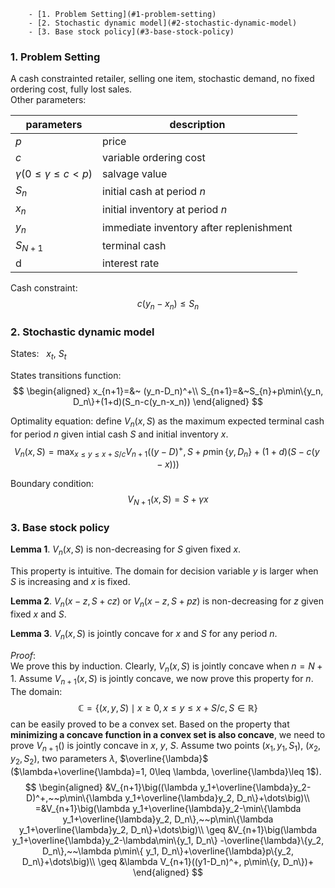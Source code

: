 <!-- TOC depthFrom:1 depthTo:6 withLinks:1 updateOnSave:1 orderedList:0 -->

		- [1. Problem Setting](#1-problem-setting)
		- [2. Stochastic dynamic model](#2-stochastic-dynamic-model)
		- [3. Base stock policy](#3-base-stock-policy)

<!-- /TOC -->

### 1. Problem Setting
A cash constrainted retailer, selling one item, stochastic demand, no fixed ordering cost, fully lost sales. <br>
Other parameters:

parameters  |  description
---|---
$p$  | price
$c$  | variable ordering cost
$\gamma (0\leq\gamma\leq c< p)$  |  salvage value  |
$S_n$  | initial cash at period $n$  |
$x_n$  | initial inventory at period $n$  |
$y_n$  | immediate inventory after replenishment  |
$S_{N+1}$  | terminal cash  |
|d   |interest rate   |

Cash constraint:
$$
c(y_n-x_n)\leq S_n
$$

### 2. Stochastic dynamic model
States: &nbsp;  $x_t$, $S_t$

States transitions function:
$$
\begin{aligned}
x_{n+1}=&~ (y_n-D_n)^+\\
S_{n+1}=&~S_{n}+p\min\{y_n, D_n\}+(1+d)(S_n-c(y_n-x_n))
\end{aligned}
$$

Optimality equation: define $V_n(x, S)$ as the maximum expected terminal cash for period $n$ given intial cash $S$ and initial inventory $x$.
$$
V_n(x,S)=\max_{x\leq y\leq x+S/c} V_{n+1}\big((y-D)^+, S+p\min\{y, D_n\}+(1+d)(S-c(y-x))\big)
$$

Boundary condition:
$$
V_{N+1}(x,S)=S+\gamma x
$$

### 3. Base stock policy

**Lemma 1**. $V_n(x,S)$ is non-decreasing for $S$ given fixed $x$.

This property is intuitive. The domain for decision variable $y$ is larger when $S$ is increasing and $x$ is fixed.

**Lemma 2**. $V_n(x-z, S+cz)$ or $V_n(x-z, S+pz)$ is non-decreasing for $z$ given fixed $x$ and $S$.

**Lemma 3**. $V_n(x, S)$ is jointly concave for $x$ and $S$ for any period $n$.

*Proof*:<br> We prove this by induction. Clearly, $V_n(x, S)$ is jointly concave when $n=N+1$. Assume $V_{n+1}(x, S)$ is jointly concave, we now prove this property for $n$. The domain:
$$
\mathbb C=\{(x, y, S)\mid x\geq 0, x\leq y\leq x+S/c, S\in\mathbb R\}
$$
can be easily proved to be a convex set. Based on the property that **minimizing a concave function in a convex set is also concave**, we need to prove $V_{n+1}()$ is jointly concave in $x$, $y$, $S$. Assume two points $(x_1, y_1, S_1)$, $(x_2, y_2, S_2)$, two parameters $\lambda$, $\overline{\lambda}$ ($\lambda+\overline{\lambda}=1, 0\leq \lambda, \overline{\lambda}\leq 1$).
$$
\begin{aligned}
&V_{n+1}\big((\lambda y_1+\overline{\lambda}y_2-D)^+,~~p\min\{\lambda y_1+\overline{\lambda}y_2, D_n\}+\dots\big)\\
=&V_{n+1}\big(\lambda y_1+\overline{\lambda}y_2-\min\{\lambda y_1+\overline{\lambda}y_2, D_n\},~~p\min\{\lambda y_1+\overline{\lambda}y_2, D_n\}+\dots\big)\\
\geq &V_{n+1}\big(\lambda y_1+\overline{\lambda}y_2-\lambda\min\{y_1, D_n\} -\overline{\lambda}\{y_2, D_n\},~~\lambda p\min\{ y_1, D_n\}+\overline{\lambda}p\{y_2, D_n\}+\dots\big)\\
\geq &\lambda V_{n+1}((y1-D_n)^+, p\min\{y, D_n\})+
\end{aligned}
$$
